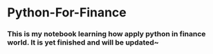 # Python-For-Finance
### This is my notebook learning how apply python in finance world. It is yet finished and will be updated~
